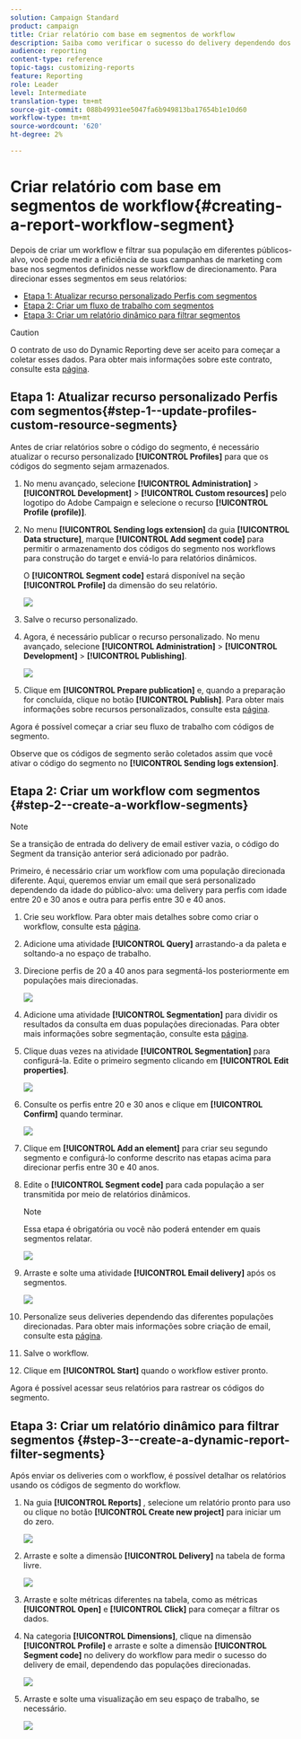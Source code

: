 ```yaml
---
solution: Campaign Standard
product: campaign
title: Criar relatório com base em segmentos de workflow
description: Saiba como verificar o sucesso do delivery dependendo dos segmentos dos workflows em seus relatórios.
audience: reporting
content-type: reference
topic-tags: customizing-reports
feature: Reporting
role: Leader
level: Intermediate
translation-type: tm+mt
source-git-commit: 088b49931ee5047fa6b949813ba17654b1e10d60
workflow-type: tm+mt
source-wordcount: '620'
ht-degree: 2%

---
```



# Criar relatório com base em segmentos de workflow{#creating-a-report-workflow-segment}

Depois de criar um workflow e filtrar sua população em diferentes públicos-alvo, você pode medir a eficiência de suas campanhas de marketing com base nos segmentos definidos nesse workflow de direcionamento.
Para direcionar esses segmentos em seus relatórios:

* [Etapa 1: Atualizar recurso personalizado Perfis com segmentos](#step-1--update-profiles-custom-resource-segments)
* [Etapa 2: Criar um fluxo de trabalho com segmentos](#step-2--create-a-workflow-segments)
* [Etapa 3: Criar um relatório dinâmico para filtrar segmentos](#step-3--create-a-dynamic-report-filter-segments)

>[!CAUTION]
>O contrato de uso do Dynamic Reporting deve ser aceito para começar a coletar esses dados.
>Para obter mais informações sobre este contrato, consulte esta [página](../../reporting/using/about-dynamic-reports.md#dynamic-reporting-usage-agreement).

## Etapa 1: Atualizar recurso personalizado Perfis com segmentos{#step-1--update-profiles-custom-resource-segments}

Antes de criar relatórios sobre o código do segmento, é necessário atualizar o recurso personalizado **[!UICONTROL Profiles]** para que os códigos do segmento sejam armazenados.

1. No menu avançado, selecione **[!UICONTROL Administration]** > **[!UICONTROL Development]** > **[!UICONTROL Custom resources]** pelo logotipo do Adobe Campaign e selecione o recurso **[!UICONTROL Profile (profile)]**.
1. No menu **[!UICONTROL Sending logs extension]** da guia **[!UICONTROL Data structure]**, marque **[!UICONTROL Add segment code]** para permitir o armazenamento dos códigos do segmento nos workflows para construção do target e enviá-lo para relatórios dinâmicos.

   O **[!UICONTROL Segment code]** estará disponível na seção **[!UICONTROL Profile]** da dimensão do seu relatório.

   ![](assets/report_segment_4.png)

1. Salve o recurso personalizado.

1. Agora, é necessário publicar o recurso personalizado.
No menu avançado, selecione **[!UICONTROL Administration]** > **[!UICONTROL Development]** > **[!UICONTROL Publishing]**.

   ![](assets/custom_profile_7.png)

1. Clique em **[!UICONTROL Prepare publication]** e, quando a preparação for concluída, clique no botão **[!UICONTROL Publish]**. Para obter mais informações sobre recursos personalizados, consulte esta [página](../../developing/using/updating-the-database-structure.md).

Agora é possível começar a criar seu fluxo de trabalho com códigos de segmento.

Observe que os códigos de segmento serão coletados assim que você ativar o código do segmento no **[!UICONTROL Sending logs extension]**.

## Etapa 2: Criar um workflow com segmentos {#step-2--create-a-workflow-segments}

>[!NOTE]
>Se a transição de entrada do delivery de email estiver vazia, o código do Segment da transição anterior será adicionado por padrão.

Primeiro, é necessário criar um workflow com uma população direcionada diferente. Aqui, queremos enviar um email que será personalizado dependendo da idade do público-alvo: uma delivery para perfis com idade entre 20 e 30 anos e outra para perfis entre 30 e 40 anos.

1. Crie seu workflow. Para obter mais detalhes sobre como criar o workflow, consulte esta [página](../../automating/using/building-a-workflow.md).

1. Adicione uma atividade **[!UICONTROL Query]** arrastando-a da paleta e soltando-a no espaço de trabalho.

1. Direcione perfis de 20 a 40 anos para segmentá-los posteriormente em populações mais direcionadas.

   ![](assets/report_segment_1.png)

1. Adicione uma atividade **[!UICONTROL Segmentation]** para dividir os resultados da consulta em duas populações direcionadas. Para obter mais informações sobre segmentação, consulte esta [página](../../automating/using/segmentation.md).

1. Clique duas vezes na atividade **[!UICONTROL Segmentation]** para configurá-la. Edite o primeiro segmento clicando em **[!UICONTROL Edit properties]**.

   ![](assets/report_segment_7.png)

1. Consulte os perfis entre 20 e 30 anos e clique em **[!UICONTROL Confirm]** quando terminar.

   ![](assets/report_segment_8.png)

1. Clique em **[!UICONTROL Add an element]** para criar seu segundo segmento e configurá-lo conforme descrito nas etapas acima para direcionar perfis entre 30 e 40 anos.

1. Edite o **[!UICONTROL Segment code]** para cada população a ser transmitida por meio de relatórios dinâmicos.

   >[!NOTE]
   >Essa etapa é obrigatória ou você não poderá entender em quais segmentos relatar.

   ![](assets/report_segment_9.png)

1. Arraste e solte uma atividade **[!UICONTROL Email delivery]** após os segmentos.

   ![](assets/report_segment_3.png)

1. Personalize seus deliveries dependendo das diferentes populações direcionadas. Para obter mais informações sobre criação de email, consulte esta [página](../../designing/using/designing-content-in-adobe-campaign.md).

1. Salve o workflow.

1. Clique em **[!UICONTROL Start]** quando o workflow estiver pronto.

Agora é possível acessar seus relatórios para rastrear os códigos do segmento.

## Etapa 3: Criar um relatório dinâmico para filtrar segmentos {#step-3--create-a-dynamic-report-filter-segments}

Após enviar os deliveries com o workflow, é possível detalhar os relatórios usando os códigos de segmento do workflow.

1. Na guia **[!UICONTROL Reports]** , selecione um relatório pronto para uso ou clique no botão **[!UICONTROL Create new project]** para iniciar um do zero.

   ![](assets/custom_profile_18.png)
1. Arraste e solte a dimensão **[!UICONTROL Delivery]** na tabela de forma livre.

   ![](assets/report_segment_5.png)

1. Arraste e solte métricas diferentes na tabela, como as métricas **[!UICONTROL Open]** e **[!UICONTROL Click]** para começar a filtrar os dados.
1. Na categoria **[!UICONTROL Dimensions]**, clique na dimensão **[!UICONTROL Profile]** e arraste e solte a dimensão **[!UICONTROL Segment code]** no delivery do workflow para medir o sucesso do delivery de email, dependendo das populações direcionadas.

   ![](assets/report_segment_6.png)

1. Arraste e solte uma visualização em seu espaço de trabalho, se necessário.

   ![](assets/report_segment_10.png)
